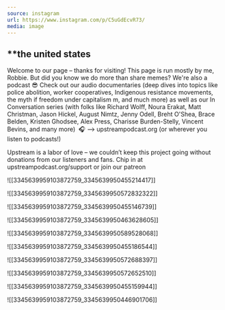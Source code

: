 ```yaml
---
source: instagram
url: https://www.instagram.com/p/C5uGdEcvR73/
media: image
---
```


## **the united states

Welcome to our page – thanks for visiting! This page is run mostly by me, Robbie. But did you know we do more than share memes? We're also a podcast 😎 Check out our audio documentaries (deep dives into topics like police abolition, worker cooperatives, Indigenous resistance movements, the myth if freedom under capitalism m, and much more) as well as our In Conversation series (with folks like Richard Wolff, Noura Erakat, Matt Christman, Jason Hickel, August Nimtz, Jenny Odell, Breht O'Shea, Brace Belden, Kristen Ghodsee, Alex Press, Charisse Burden-Stelly, Vincent Bevins, and many more) 
🎧 —> upstreampodcast.org (or wherever you listen to podcasts!)

Upstream is a labor of love – we couldn’t keep this project going without donations from our listeners and fans. Chip in at upstreampodcast.org/support or join our patreon

![[3345639959103872759_3345639950455214417]]

![[3345639959103872759_3345639950572832322]]

![[3345639959103872759_3345639950455146739]]

![[3345639959103872759_3345639950463628605]]

![[3345639959103872759_3345639950589528068]]

![[3345639959103872759_3345639950455186544]]

![[3345639959103872759_3345639950572688397]]

![[3345639959103872759_3345639950572652510]]

![[3345639959103872759_3345639950455159944]]

![[3345639959103872759_3345639950446901706]]

